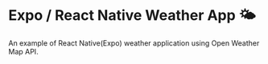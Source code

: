 # Expo / React Native Weather App 🌤
An example of React Native(Expo) weather application using Open Weather Map API.
